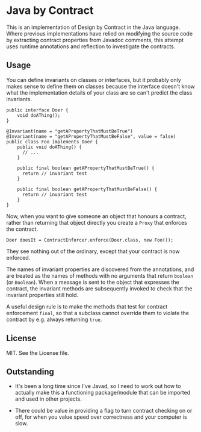 # Java by Contract

This is an implementation of Design by Contract in the Java language. Where previous implementations have relied on modifying the source code by extracting contract properties from Javadoc comments, this attempt uses runtime annotations and reflection to investigate the contracts.

## Usage

You can define invariants on classes or interfaces, but it probably only makes sense to define them on classes because the interface doesn't know what the implementation details of your class are so can't predict the class invariants.


    public interface Doer {
	    void doAThing();
    }
	
    @Invariant(name = "getAPropertyThatMustBeTrue")
	@Invariant(name = "getAPropertyThatMustBeFalse", value = false)
	public class Foo implements Doer {
	    public void doAThing() {
		  // ...
	    }
		
		public final boolean getAPropertyThatMustBeTrue() {
		  return // invariant test
	    }
		
		public final boolean getAPropertyThatMustBeFalse() {
		  return // invariant test
		}
	}

Now, when you want to give someone an object that honours a contract, rather than returning that object directly you create a `Proxy` that enforces the contract.

    Doer doesIt = ContractEnforcer.enforce(Doer.class, new Foo());

They see nothing out of the ordinary, except that your contract is now enforced.

The names of invariant properties are discovered from the annotations, and are treated as the names of methods with no arguments that return `boolean` (or `Boolean`). When a message is sent to the object that expresses the contract, the invariant methods are subsequently invoked to check that the invariant properties still hold.

A useful design rule is to make the methods that test for contract enforcement `final`, so that a subclass cannot override them to violate the contract by e.g. always returning `true`.

## License

MIT. See the License file.

## Outstanding

 - It's been a long time since I've Javad, so I need to work out how to actually make this a functioning package/module that can be imported and used in other projects.

 - There could be value in providing a flag to turn contract checking on or off, for when you value speed over correctness and your computer is slow.
 
